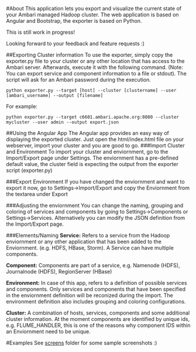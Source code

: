 #About
This application lets you export and visualize the current state of your Ambari managed Hadoop cluster. The web application is based on Angular and Bootstrap, the exporter is based on Python.

This is still work in progress!

Looking forward to your feedback and feature requests :)

##Exporting Cluster information
To use the exporter, simply copy the exporter.py file to your cluster or any other location that has access to the Ambari server. Afterwards, execute it with the following command. (Note: You can export service and component information to a file or stdout). The script will ask for an Ambari password during the execution.
```
python exporter.py --target [host] --cluster [clustername] --user [ambari_username] --output [filename]
```

For example:
```
python exporter.py --target c6601.ambari.apache.org:8080 --cluster mycluster --user admin --output export.json
```

##Using the Angular App
The Angular app provides an easy way of displaying the exported cluster. Just open the html/index.html file on your webserver, import your cluster and you are good to go.
###Import Cluster and Environment
To import your cluster and enviornment, go to the Import/Export page under Settings. The enviornment has a pre-defined default value, the cluster field is expecting the output from the exporter script (exporter.py)

###Export Environment
If you have changed the enviornment and want to export it now, go to Settings->Import/Export and copy the Enviornment from the textarea under Export

###Adjusting the enviornment
You can change the naming, grouping and coloring of services and components by going to Settings->Components or Settings->Services. Alternatively you can modify the JSON definition from the Import/Export page.

###Elements/Naming
**Service:** Refers to a service from the Hadoop enviornment or any other application that has been added to the Enviornment. (e.g. HDFS, HBase, Storm). A Service can have multiple components.

**Component:** Components are part of a service, e.g. Namenode (HDFS), Journalnode (HDFS), RegionServer (HBase)

**Environment:** In case of this app, refers to a definition of possible services and components. Only services and components that have been specified in the enviornment definition will be reconized during the import. The environment definition also includes grouping and coloring configurations.

**Cluster:** A combination of hosts, services, components and some additional cluster information. At the moment components are identified by unique ids, e.g. FLUME_HANDLER, this is one of the reasons why component IDS within an Enviornment need to be unique.

#Examples
See [screens](https://github.com/mr-jstraub/ambari_node_view/tree/master/screens) folder for some sample screenshots :)